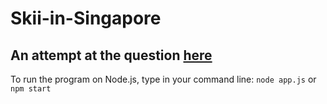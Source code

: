 # Skii-in-Singapore

## An attempt at the question [here](http://geeks.redmart.com/2015/01/07/skiing-in-singapore-a-coding-diversion/)

To run the program on Node.js, type in your command line:
`node app.js` or `npm start`
